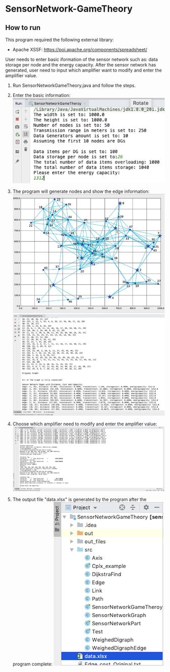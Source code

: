 # SensorNetwork-GameTheory



## How to run
This program required the following external library:
* Apache XSSF: https://poi.apache.org/components/spreadsheet/

User needs to enter basic iformation of the sensor network such as: data storage per node and the energy capacity. After the sensor network has generated, user need to input which amplifier want to modify and enter the amplifier value.

  1. Run SensorNetworkGameTheory.java and follow the steps.
  
  2. Enter the basic information:
    ![image](https://github.com/yuyuning/SensorNetwork-GameTheory/blob/master/img/inputs.png)
  
  3. The program will generate nodes and show the edge information:
    ![image](https://github.com/yuyuning/SensorNetwork-GameTheory/blob/master/img/graph.png)
    ![image](https://github.com/yuyuning/SensorNetwork-GameTheory/blob/master/img/connectEdge.png)
    
  4. Choose which amplifier need to modify and enter the amplifier value:
    ![image](https://github.com/yuyuning/SensorNetwork-GameTheory/blob/master/img/amplifierInputs.png)
    
  5. The output file "data.xlsx" is generated by the program after the program complete:
    ![image](https://github.com/yuyuning/SensorNetwork-GameTheory/blob/master/img/output.png)
